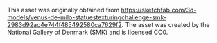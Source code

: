 This asset was originally obtained from https://sketchfab.com/3d-models/venus-de-milo-statuestexturingchallenge-smk-2983d92ac4e744f485492580ca7629f2. The asset was created by the National Gallery of Denmark (SMK) and is licensed CC0.